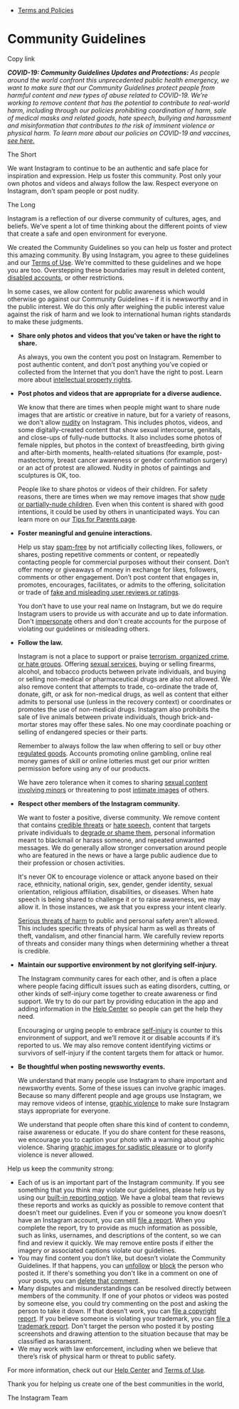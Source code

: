 *   [Terms and Policies](https://help.instagram.com/1417489251945243/?helpref=breadcrumb)

Community Guidelines
====================

Copy link

_**COVID-19: Community Guidelines Updates and Protections:** As people around the world confront this unprecedented public health emergency, we want to make sure that our Community Guidelines protect people from harmful content and new types of abuse related to COVID-19. We’re working to remove content that has the potential to contribute to real-world harm, including through our policies prohibiting coordination of harm, sale of medical masks and related goods, hate speech, bullying and harassment and misinformation that contributes to the risk of imminent violence or physical harm. To learn more about our policies on COVID-19 and vaccines, [see here.](https://help.instagram.com/697825587576762?helpref=faq_content)_

The Short

We want Instagram to continue to be an authentic and safe place for inspiration and expression. Help us foster this community. Post only your own photos and videos and always follow the law. Respect everyone on Instagram, don’t spam people or post nudity.

The Long

Instagram is a reflection of our diverse community of cultures, ages, and beliefs. We’ve spent a lot of time thinking about the different points of view that create a safe and open environment for everyone.

We created the Community Guidelines so you can help us foster and protect this amazing community. By using Instagram, you agree to these guidelines and our [Terms of Use](https://www.instagram.com/legal/terms). We’re committed to these guidelines and we hope you are too. Overstepping these boundaries may result in deleted content, [disabled accounts](https://help.instagram.com/366993040048856?helpref=faq_content), or other restrictions.

In some cases, we allow content for public awareness which would otherwise go against our Community Guidelines – if it is newsworthy and in the public interest. We do this only after weighing the public interest value against the risk of harm and we look to international human rights standards to make these judgments.

*   **Share only photos and videos that you’ve taken or have the right to share.**
    
    As always, you own the content you post on Instagram. Remember to post authentic content, and don’t post anything you’ve copied or collected from the Internet that you don’t have the right to post. Learn more about [intellectual property rights](https://help.instagram.com/126382350847838?helpref=faq_content).
    
*   **Post photos and videos that are appropriate for a diverse audience.**
    
    We know that there are times when people might want to share nude images that are artistic or creative in nature, but for a variety of reasons, we don’t allow [nudity](https://l.instagram.com/?u=https%3A%2F%2Fwww.facebook.com%2Fcommunitystandards%2Fadult_nudity_sexual_activity&e=AT0Uc2TMP5FpyNMLtw5GhhPEnKPVJ1Op9IVHz-kCHagVqUQJTuF6zpId_ngA5LlveOSmQ4e20FZSkh3n07ICbQ9xUCAd_aIPVi1WisjWBB9vXOJazn2Uwt2GW7WaATEwauucM9uspzqjLT2OXbUw9IazqjsK3rlyY4px7Q) on Instagram. This includes photos, videos, and some digitally-created content that show sexual intercourse, genitals, and close-ups of fully-nude buttocks. It also includes some photos of female nipples, but photos in the context of breastfeeding, birth giving and after-birth moments, health-related situations (for example, post-mastectomy, breast cancer awareness or gender confirmation surgery) or an act of protest are allowed. Nudity in photos of paintings and sculptures is OK, too.
    
    People like to share photos or videos of their children. For safety reasons, there are times when we may remove images that show [nude or partially-nude children](https://l.instagram.com/?u=https%3A%2F%2Fwww.facebook.com%2Fcommunitystandards%2Fchild_nudity_sexual_exploitation&e=AT0Uc2TMP5FpyNMLtw5GhhPEnKPVJ1Op9IVHz-kCHagVqUQJTuF6zpId_ngA5LlveOSmQ4e20FZSkh3n07ICbQ9xUCAd_aIPVi1WisjWBB9vXOJazn2Uwt2GW7WaATEwauucM9uspzqjLT2OXbUw9IazqjsK3rlyY4px7Q). Even when this content is shared with good intentions, it could be used by others in unanticipated ways. You can learn more on our [Tips for Parents page](https://help.instagram.com/154475974694511/?helpref=faq_content).
    
*   **Foster meaningful and genuine interactions.**
    
    Help us stay [spam-free](https://l.instagram.com/?u=https%3A%2F%2Fwww.facebook.com%2Fcommunitystandards%2Fspam&e=AT0Uc2TMP5FpyNMLtw5GhhPEnKPVJ1Op9IVHz-kCHagVqUQJTuF6zpId_ngA5LlveOSmQ4e20FZSkh3n07ICbQ9xUCAd_aIPVi1WisjWBB9vXOJazn2Uwt2GW7WaATEwauucM9uspzqjLT2OXbUw9IazqjsK3rlyY4px7Q) by not artificially collecting likes, followers, or shares, posting repetitive comments or content, or repeatedly contacting people for commercial purposes without their consent. Don’t offer money or giveaways of money in exchange for likes, followers, comments or other engagement. Don’t post content that engages in, promotes, encourages, facilitates, or admits to the offering, solicitation or trade of [fake and misleading user reviews or ratings](https://l.instagram.com/?u=https%3A%2F%2Fwww.facebook.com%2Fcommunitystandards%2Ffraud_deception&e=AT0Uc2TMP5FpyNMLtw5GhhPEnKPVJ1Op9IVHz-kCHagVqUQJTuF6zpId_ngA5LlveOSmQ4e20FZSkh3n07ICbQ9xUCAd_aIPVi1WisjWBB9vXOJazn2Uwt2GW7WaATEwauucM9uspzqjLT2OXbUw9IazqjsK3rlyY4px7Q).
    
    You don’t have to use your real name on Instagram, but we do require Instagram users to provide us with accurate and up to date information. Don't [impersonate](https://l.instagram.com/?u=https%3A%2F%2Fwww.facebook.com%2Fcommunitystandards%2Fmisrepresentation&e=AT0Uc2TMP5FpyNMLtw5GhhPEnKPVJ1Op9IVHz-kCHagVqUQJTuF6zpId_ngA5LlveOSmQ4e20FZSkh3n07ICbQ9xUCAd_aIPVi1WisjWBB9vXOJazn2Uwt2GW7WaATEwauucM9uspzqjLT2OXbUw9IazqjsK3rlyY4px7Q) others and don't create accounts for the purpose of violating our guidelines or misleading others.
    
*   **Follow the law.**
    
    Instagram is not a place to support or praise [terrorism, organized crime, or hate groups](https://l.instagram.com/?u=https%3A%2F%2Fwww.facebook.com%2Fcommunitystandards%2Fdangerous_individuals_organizations&e=AT0Uc2TMP5FpyNMLtw5GhhPEnKPVJ1Op9IVHz-kCHagVqUQJTuF6zpId_ngA5LlveOSmQ4e20FZSkh3n07ICbQ9xUCAd_aIPVi1WisjWBB9vXOJazn2Uwt2GW7WaATEwauucM9uspzqjLT2OXbUw9IazqjsK3rlyY4px7Q). Offering [sexual services](https://l.instagram.com/?u=https%3A%2F%2Fwww.facebook.com%2Fcommunitystandards%2Fsexual_solicitation&e=AT0Uc2TMP5FpyNMLtw5GhhPEnKPVJ1Op9IVHz-kCHagVqUQJTuF6zpId_ngA5LlveOSmQ4e20FZSkh3n07ICbQ9xUCAd_aIPVi1WisjWBB9vXOJazn2Uwt2GW7WaATEwauucM9uspzqjLT2OXbUw9IazqjsK3rlyY4px7Q), buying or selling firearms, alcohol, and tobacco products between private individuals, and buying or selling non-medical or pharmaceutical drugs are also not allowed. We also remove content that attempts to trade, co-ordinate the trade of, donate, gift, or ask for non-medical drugs, as well as content that either admits to personal use (unless in the recovery context) or coordinates or promotes the use of non-medical drugs. Instagram also prohibits the sale of live animals between private individuals, though brick-and-mortar stores may offer these sales. No one may coordinate poaching or selling of endangered species or their parts.
    
    Remember to always follow the law when offering to sell or buy other [regulated goods](https://l.instagram.com/?u=https%3A%2F%2Fwww.facebook.com%2Fcommunitystandards%2Fregulated_goods&e=AT0Uc2TMP5FpyNMLtw5GhhPEnKPVJ1Op9IVHz-kCHagVqUQJTuF6zpId_ngA5LlveOSmQ4e20FZSkh3n07ICbQ9xUCAd_aIPVi1WisjWBB9vXOJazn2Uwt2GW7WaATEwauucM9uspzqjLT2OXbUw9IazqjsK3rlyY4px7Q). Accounts promoting online gambling, online real money games of skill or online lotteries must get our prior written permission before using any of our products.
    
    We have zero tolerance when it comes to sharing [sexual content involving minors](https://l.instagram.com/?u=https%3A%2F%2Fwww.facebook.com%2Fcommunitystandards%2Fchild_nudity_sexual_exploitation&e=AT0Uc2TMP5FpyNMLtw5GhhPEnKPVJ1Op9IVHz-kCHagVqUQJTuF6zpId_ngA5LlveOSmQ4e20FZSkh3n07ICbQ9xUCAd_aIPVi1WisjWBB9vXOJazn2Uwt2GW7WaATEwauucM9uspzqjLT2OXbUw9IazqjsK3rlyY4px7Q) or threatening to post [intimate images](https://l.instagram.com/?u=https%3A%2F%2Fwww.facebook.com%2Fcommunitystandards%2Fsexual_exploitation_adults&e=AT0Uc2TMP5FpyNMLtw5GhhPEnKPVJ1Op9IVHz-kCHagVqUQJTuF6zpId_ngA5LlveOSmQ4e20FZSkh3n07ICbQ9xUCAd_aIPVi1WisjWBB9vXOJazn2Uwt2GW7WaATEwauucM9uspzqjLT2OXbUw9IazqjsK3rlyY4px7Q) of others.
    
*   **Respect other members of the Instagram community.**
    
    We want to foster a positive, diverse community. We remove content that contains [credible threats](https://l.instagram.com/?u=https%3A%2F%2Fwww.facebook.com%2Fcommunitystandards%2Fcredible_violence&e=AT0Uc2TMP5FpyNMLtw5GhhPEnKPVJ1Op9IVHz-kCHagVqUQJTuF6zpId_ngA5LlveOSmQ4e20FZSkh3n07ICbQ9xUCAd_aIPVi1WisjWBB9vXOJazn2Uwt2GW7WaATEwauucM9uspzqjLT2OXbUw9IazqjsK3rlyY4px7Q) or [hate speech](https://l.instagram.com/?u=https%3A%2F%2Fwww.facebook.com%2Fcommunitystandards%2Fhate_speech&e=AT0Uc2TMP5FpyNMLtw5GhhPEnKPVJ1Op9IVHz-kCHagVqUQJTuF6zpId_ngA5LlveOSmQ4e20FZSkh3n07ICbQ9xUCAd_aIPVi1WisjWBB9vXOJazn2Uwt2GW7WaATEwauucM9uspzqjLT2OXbUw9IazqjsK3rlyY4px7Q), content that targets private individuals to [degrade or shame them](https://l.instagram.com/?u=https%3A%2F%2Fwww.facebook.com%2Fcommunitystandards%2Fbullying&e=AT0Uc2TMP5FpyNMLtw5GhhPEnKPVJ1Op9IVHz-kCHagVqUQJTuF6zpId_ngA5LlveOSmQ4e20FZSkh3n07ICbQ9xUCAd_aIPVi1WisjWBB9vXOJazn2Uwt2GW7WaATEwauucM9uspzqjLT2OXbUw9IazqjsK3rlyY4px7Q), personal information meant to blackmail or harass someone, and repeated unwanted messages. We do generally allow stronger conversation around people who are featured in the news or have a large public audience due to their profession or chosen activities.
    
    It's never OK to encourage violence or attack anyone based on their race, ethnicity, national origin, sex, gender, gender identity, sexual orientation, religious affiliation, disabilities, or diseases. When hate speech is being shared to challenge it or to raise awareness, we may allow it. In those instances, we ask that you express your intent clearly.
    
    [Serious threats of harm](https://l.instagram.com/?u=https%3A%2F%2Fwww.facebook.com%2Fcommunitystandards%2Fcredible_violence&e=AT0Uc2TMP5FpyNMLtw5GhhPEnKPVJ1Op9IVHz-kCHagVqUQJTuF6zpId_ngA5LlveOSmQ4e20FZSkh3n07ICbQ9xUCAd_aIPVi1WisjWBB9vXOJazn2Uwt2GW7WaATEwauucM9uspzqjLT2OXbUw9IazqjsK3rlyY4px7Q) to public and personal safety aren't allowed. This includes specific threats of physical harm as well as threats of theft, vandalism, and other financial harm. We carefully review reports of threats and consider many things when determining whether a threat is credible.
    
*   **Maintain our supportive environment by not glorifying self-injury.**
    
    The Instagram community cares for each other, and is often a place where people facing difficult issues such as eating disorders, cutting, or other kinds of self-injury come together to create awareness or find support. We try to do our part by providing education in the app and adding information in the [Help Center](https://help.instagram.com/) so people can get the help they need.
    
    Encouraging or urging people to embrace [self-injury](https://l.instagram.com/?u=https%3A%2F%2Fwww.facebook.com%2Fcommunitystandards%2Fsuicide_self_injury_violence&e=AT0Uc2TMP5FpyNMLtw5GhhPEnKPVJ1Op9IVHz-kCHagVqUQJTuF6zpId_ngA5LlveOSmQ4e20FZSkh3n07ICbQ9xUCAd_aIPVi1WisjWBB9vXOJazn2Uwt2GW7WaATEwauucM9uspzqjLT2OXbUw9IazqjsK3rlyY4px7Q) is counter to this environment of support, and we’ll remove it or disable accounts if it’s reported to us. We may also remove content identifying victims or survivors of self-injury if the content targets them for attack or humor.
    
*   **Be thoughtful when posting newsworthy events.**
    
    We understand that many people use Instagram to share important and newsworthy events. Some of these issues can involve graphic images. Because so many different people and age groups use Instagram, we may remove videos of intense, [graphic violence](https://l.instagram.com/?u=https%3A%2F%2Fwww.facebook.com%2Fcommunitystandards%2Fgraphic_violence&e=AT0Uc2TMP5FpyNMLtw5GhhPEnKPVJ1Op9IVHz-kCHagVqUQJTuF6zpId_ngA5LlveOSmQ4e20FZSkh3n07ICbQ9xUCAd_aIPVi1WisjWBB9vXOJazn2Uwt2GW7WaATEwauucM9uspzqjLT2OXbUw9IazqjsK3rlyY4px7Q) to make sure Instagram stays appropriate for everyone.
    
    We understand that people often share this kind of content to condemn, raise awareness or educate. If you do share content for these reasons, we encourage you to caption your photo with a warning about graphic violence. Sharing [graphic images for sadistic pleasure](https://l.instagram.com/?u=https%3A%2F%2Fwww.facebook.com%2Fcommunitystandards%2Fcruel_insensitive&e=AT0Uc2TMP5FpyNMLtw5GhhPEnKPVJ1Op9IVHz-kCHagVqUQJTuF6zpId_ngA5LlveOSmQ4e20FZSkh3n07ICbQ9xUCAd_aIPVi1WisjWBB9vXOJazn2Uwt2GW7WaATEwauucM9uspzqjLT2OXbUw9IazqjsK3rlyY4px7Q) or to glorify violence is never allowed.
    

Help us keep the community strong:

*   Each of us is an important part of the Instagram community. If you see something that you think may violate our guidelines, please help us by using our [built-in reporting option](https://help.instagram.com/165828726894770?helpref=faq_content). We have a global team that reviews these reports and works as quickly as possible to remove content that doesn’t meet our guidelines. Even if you or someone you know doesn’t have an Instagram account, you can still [file a report](https://help.instagram.com/contact/383679321740945). When you complete the report, try to provide as much information as possible, such as links, usernames, and descriptions of the content, so we can find and review it quickly. We may remove entire posts if either the imagery or associated captions violate our guidelines.
*   You may find content you don’t like, but doesn’t violate the Community Guidelines. If that happens, you can [unfollow](https://help.instagram.com/286340048138725?helpref=faq_content) or [block](https://help.instagram.com/426700567389543/?helpref=faq_content) the person who posted it. If there's something you don't like in a comment on one of your posts, you can [delete that comment](https://help.instagram.com/289098941190483?helpref=faq_content).
*   Many disputes and misunderstandings can be resolved directly between members of the community. If one of your photos or videos was posted by someone else, you could try commenting on the post and asking the person to take it down. If that doesn’t work, you can [file a copyright report](https://help.instagram.com/126382350847838?helpref=faq_content). If you believe someone is violating your trademark, you can [file a trademark report](https://help.instagram.com/222826637847963?helpref=faq_content). Don't target the person who posted it by posting screenshots and drawing attention to the situation because that may be classified as harassment.
*   We may work with law enforcement, including when we believe that there’s risk of physical harm or threat to public safety.

For more information, check out our [Help Center](https://help.instagram.com/) and [Terms of Use](https://l.instagram.com/?u=http%3A%2F%2Finstagram.com%2Flegal%2Fterms%2F%23&e=AT0Uc2TMP5FpyNMLtw5GhhPEnKPVJ1Op9IVHz-kCHagVqUQJTuF6zpId_ngA5LlveOSmQ4e20FZSkh3n07ICbQ9xUCAd_aIPVi1WisjWBB9vXOJazn2Uwt2GW7WaATEwauucM9uspzqjLT2OXbUw9IazqjsK3rlyY4px7Q).

Thank you for helping us create one of the best communities in the world,

The Instagram Team
